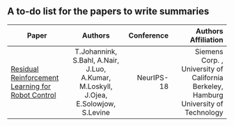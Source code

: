 ## A to-do list for the papers to write summaries

| Paper         | Authors        | Conference  | Authors Affiliation |
| ------------- |:-------------:| -----:| -----:|
| [Residual Reinforcement Learning for Robot Control](https://arxiv.org/pdf/1812.03201.pdf) | T.Johannink, S.Bahl, A.Nair, J.Luo, A.Kumar, M.Loskyll, J.Ojea, E.Solowjow, S.Levine | NeurIPS-18 | Siemens Corp. , University of California Berkeley, Hamburg University of Technology |
